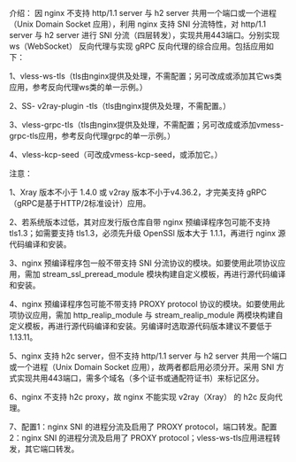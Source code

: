 介绍：
因 nginx 不支持 http/1.1 server 与 h2 server 共用一个端口或一个进程（Unix Domain Socket 应用），利用 nginx 支持 SNI 分流特性，对 http/1.1 server 与 h2 server 进行 SNI 分流（四层转发），实现共用443端口。分别实现 ws（WebSocket） 反向代理与实现 gRPC 反向代理的综合应用。包括应用如下：

1、vless-ws-tls（tls由nginx提供及处理，不需配置；另可改成或添加其它ws类应用，参考反向代理ws类的单一示例。）

2、SS- v2ray-plugin -tls（tls由nginx提供及处理，不需配置。）

3、vless-grpc-tls（tls由nginx提供及处理，不需配置；另可改成或添加vmess-grpc-tls应用，参考反向代理grpc的单一示例。）

4、vless-kcp-seed（可改成vmess-kcp-seed，或添加它。）

注意：

1、Xray 版本不小于 1.4.0 或 v2ray 版本不小于v4.36.2，才完美支持 gRPC（gRPC是基于HTTP/2标准设计）应用。

2、若系统版本过低，其对应发行版仓库自带 nginx 预编译程序包可能不支持 tls1.3；如需要支持 tls1.3，必须先升级 OpenSSl 版本大于 1.1.1，再进行 nginx 源代码编译和安装。

3、nginx 预编译程序包一般不带支持 SNI 分流协议的模块。如要使用此项协议应用，需加 stream_ssl_preread_module 模块构建自定义模板，再进行源代码编译和安装。

4、nginx 预编译程序包可能不带支持 PROXY protocol 协议的模块。如要使用此项协议应用，需加 http_realip_module 与 stream_realip_module 两模块构建自定义模板，再进行源代码编译和安装。另编译时选取源代码版本建议不要低于1.13.11。

5、nginx 支持 h2c server，但不支持 http/1.1 server 与 h2 server 共用一个端口或一个进程（Unix Domain Socket 应用），故两者都启用必须分开。采用 SNI 方式实现共用443端口，需多个域名（多个证书或通配符证书）来标记区分。

6、nginx 不支持 h2c proxy，故 nginx 不能实现 v2ray（Xray） 的 h2c 反向代理。

7、配置1：nginx SNI 的进程分流及启用了 PROXY protocol，端口转发。配置2：nginx SNI 的进程分流及启用了 PROXY protocol；vless-ws-tls应用进程转发，其它端口转发。
